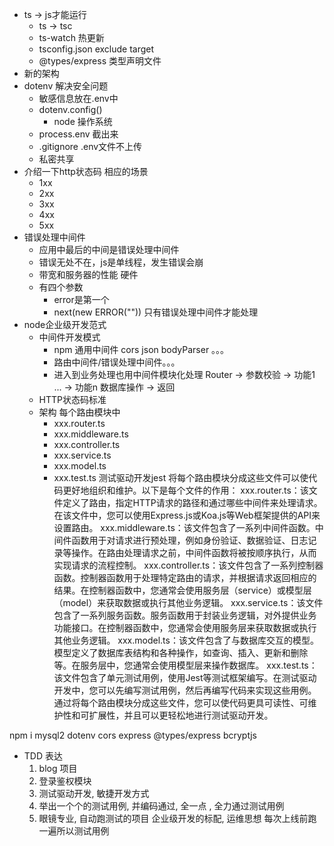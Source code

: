 - ts -> js才能运行
  - ts -> tsc
  - ts-watch 热更新  
  - tsconfig.json exclude target  
  - @types/express 类型声明文件
- 新的架构 
- dotenv 解决安全问题
  - 敏感信息放在.env中
  - dotenv.config()
    - node 操作系统
  - process.env 截出来
  - .gitignore .env文件不上传
  - 私密共享
- 介绍一下http状态码 相应的场景
  - 1xx
  - 2xx
  - 3xx
  - 4xx
  - 5xx
- 错误处理中间件
  - 应用中最后的中间是错误处理中间件
  - 错误无处不在，js是单线程，发生错误会崩
  - 带宽和服务器的性能 硬件
  - 有四个参数
    - error是第一个
    - next(new ERROR("")) 只有错误处理中间件才能处理
- node企业级开发范式
  - 中间件开发模式
    - npm 通用中间件
      cors json bodyParser 。。。
    - 路由中间件/错误处理中间件。。。
    - 进入到业务处理也用中间件模块化处理
      Router -> 参数校验 -> 功能1  ... -> 功能n 数据库操作 -> 返回
  - HTTP状态码标准
  - 架构
    每个路由模块中
      - xxx.router.ts
      - xxx.middleware.ts
      - xxx.controller.ts
      - xxx.service.ts
      - xxx.model.ts
      - xxx.test.ts 测试驱动开发jest
将每个路由模块分成这些文件可以使代码更好地组织和维护。以下是每个文件的作用：
xxx.router.ts：该文件定义了路由，指定HTTP请求的路径和通过哪些中间件来处理请求。在该文件中，您可以使用Express.js或Koa.js等Web框架提供的API来设置路由。
xxx.middleware.ts：该文件包含了一系列中间件函数。中间件函数用于对请求进行预处理，例如身份验证、数据验证、日志记录等操作。在路由处理请求之前，中间件函数将被按顺序执行，从而实现请求的流程控制。
xxx.controller.ts：该文件包含了一系列控制器函数。控制器函数用于处理特定路由的请求，并根据请求返回相应的结果。在控制器函数中，您通常会使用服务层（service）或模型层（model）来获取数据或执行其他业务逻辑。
xxx.service.ts：该文件包含了一系列服务函数。服务函数用于封装业务逻辑，对外提供业务功能接口。在控制器函数中，您通常会使用服务层来获取数据或执行其他业务逻辑。
xxx.model.ts：该文件包含了与数据库交互的模型。模型定义了数据库表结构和各种操作，如查询、插入、更新和删除等。在服务层中，您通常会使用模型层来操作数据库。
xxx.test.ts：该文件包含了单元测试用例，使用Jest等测试框架编写。在测试驱动开发中，您可以先编写测试用例，然后再编写代码来实现这些用例。
通过将每个路由模块分成这些文件，您可以使代码更具可读性、可维护性和可扩展性，并且可以更轻松地进行测试驱动开发。



npm i mysql2 dotenv cors express @types/express bcryptjs

- TDD 表达
    1. blog 项目
    2. 登录鉴权模块
    3. 测试驱动开发, 敏捷开发方式
    4. 举出一个个的测试用例, 并编码通过,
        全一点 , 全力通过测试用例
    5. 眼镜专业, 自动跑测试的项目 企业级开发的标配, 运维思想
        每次上线前跑一遍所以测试用例
    